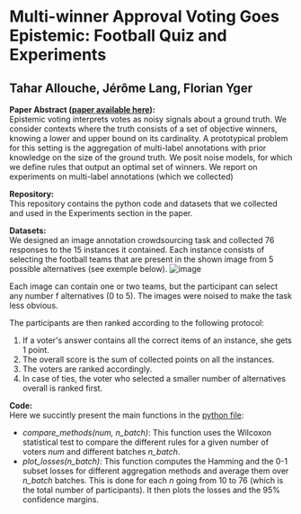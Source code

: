 # Multi-winner Approval Voting Goes Epistemic: Football Quiz and Experiments
## Tahar Allouche, Jérôme Lang, Florian Yger

**Paper Abstract ([paper available here](https://arxiv.org/pdf/2201.06655.pdf)):**\
Epistemic voting interprets votes as noisy signals
about a ground truth. We consider contexts where
the truth consists of a set of objective winners,
knowing a lower and upper bound on its cardinality.
A prototypical problem for this setting is the aggregation of multi-label annotations with prior knowledge on the size of the ground truth. We posit noise
models, for which we define rules that output an
optimal set of winners. We report on experiments
on multi-label annotations (which we collected)


**Repository:**\
This repository contains the python code and datasets that we collected and used in the Experiments section in the paper. 

**Datasets:**\
We designed an image annotation crowdsourcing task and collected 76 responses to the 15 instances it contained. Each instance consists of selecting the football teams that are present in the shown image from 5 possible alternatives (see exemple below).
![image](https://user-images.githubusercontent.com/77245334/155506131-58dbda0f-ce62-4d37-897f-bdb4f404c2e7.png)

Each image can contain one or two teams, but the participant can select any number f alternatives (0 to 5). The images were noised to make the task less obvious.

The participants are then ranked according to the following protocol:
1. If a voter's answer contains all the correct items of an instance, she gets 1 point.
2. The overall score is the sum of collected points on all the instances.
3. The voters are ranked accordingly.
4. In case of ties, the voter who selected a smaller number of alternatives overall is ranked first.


**Code:**\
Here we succintly present the main functions in the [python file](Experiments.py):
- *compare_methods(num, n_batch)*: This function uses the Wilcoxon statistical test to compare the different rules for a given number of voters *num* and different batches *n_batch*.
- *plot_losses(n_batch)*: This function computes the Hamming and the 0-1 subset losses for different aggregation methods and average them over *n_batch* batches. This is done for each *n* going from 10 to 76 (which is the total number of participants). It then plots the losses and the 95% confidence margins.


